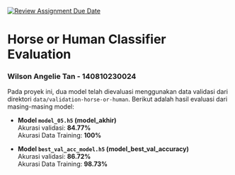 [![Review Assignment Due Date](https://classroom.github.com/assets/deadline-readme-button-22041afd0340ce965d47ae6ef1cefeee28c7c493a6346c4f15d667ab976d596c.svg)](https://classroom.github.com/a/rbj2iw48)

# Horse or Human Classifier Evaluation

### Wilson Angelie Tan - 140810230024

Pada proyek ini, dua model telah dievaluasi menggunakan data validasi dari direktori `data/validation-horse-or-human`. Berikut adalah hasil evaluasi dari masing-masing model:

- **Model `model_05.h5` (model_akhir)**  
  Akurasi validasi: **84.77%**  
  Akurasi Data Training: **100%**

- **Model `best_val_acc_model.h5` (model_best_val_accuracy)**  
  Akurasi validasi: **86.72%**  
  Akurasi Data Training: **98.73%**
